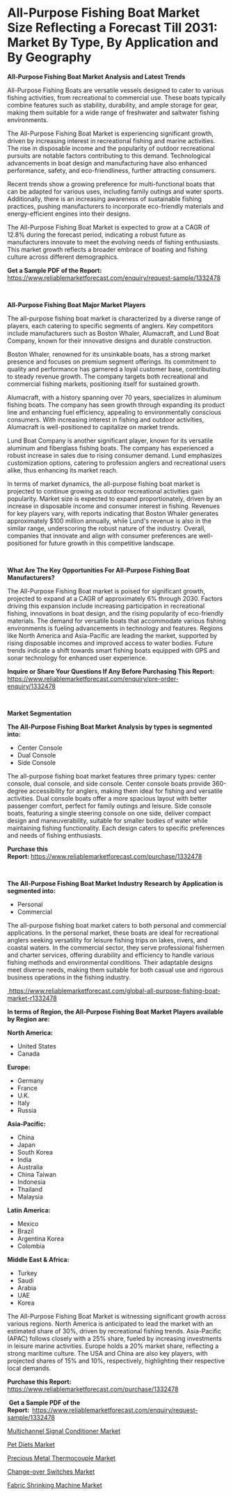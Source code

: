 <p><h1>All-Purpose Fishing Boat Market Size Reflecting a Forecast Till 2031: Market By Type, By Application and By Geography</h1></p><p><strong>All-Purpose Fishing Boat Market Analysis and Latest Trends</strong></p>
<p><p>All-Purpose Fishing Boats are versatile vessels designed to cater to various fishing activities, from recreational to commercial use. These boats typically combine features such as stability, durability, and ample storage for gear, making them suitable for a wide range of freshwater and saltwater fishing environments.</p><p>The All-Purpose Fishing Boat Market is experiencing significant growth, driven by increasing interest in recreational fishing and marine activities. The rise in disposable income and the popularity of outdoor recreational pursuits are notable factors contributing to this demand. Technological advancements in boat design and manufacturing have also enhanced performance, safety, and eco-friendliness, further attracting consumers.</p><p>Recent trends show a growing preference for multi-functional boats that can be adapted for various uses, including family outings and water sports. Additionally, there is an increasing awareness of sustainable fishing practices, pushing manufacturers to incorporate eco-friendly materials and energy-efficient engines into their designs.</p><p>The All-Purpose Fishing Boat Market is expected to grow at a CAGR of 12.8% during the forecast period, indicating a robust future as manufacturers innovate to meet the evolving needs of fishing enthusiasts. This market growth reflects a broader embrace of boating and fishing culture across different demographics.</p></p>
<p><strong>Get a Sample PDF of the Report:&nbsp;</strong> <a href="https://www.reliablemarketforecast.com/enquiry/request-sample/1332478?utm_campaign=1110&utm_medium=2&utm_source=Github&utm_content=ia&utm_term=01102024&utm_id=all-purpose-fishing-boat">https://www.reliablemarketforecast.com/enquiry/request-sample/1332478</a></p>
<p>&nbsp;</p>
<p><strong>All-Purpose Fishing Boat Major Market Players</strong></p>
<p><p>The all-purpose fishing boat market is characterized by a diverse range of players, each catering to specific segments of anglers. Key competitors include manufacturers such as Boston Whaler, Alumacraft, and Lund Boat Company, known for their innovative designs and durable construction.</p><p>Boston Whaler, renowned for its unsinkable boats, has a strong market presence and focuses on premium segment offerings. Its commitment to quality and performance has garnered a loyal customer base, contributing to steady revenue growth. The company targets both recreational and commercial fishing markets, positioning itself for sustained growth.</p><p>Alumacraft, with a history spanning over 70 years, specializes in aluminum fishing boats. The company has seen growth through expanding its product line and enhancing fuel efficiency, appealing to environmentally conscious consumers. With increasing interest in fishing and outdoor activities, Alumacraft is well-positioned to capitalize on market trends.</p><p>Lund Boat Company is another significant player, known for its versatile aluminum and fiberglass fishing boats. The company has experienced a robust increase in sales due to rising consumer demand. Lund emphasizes customization options, catering to profession anglers and recreational users alike, thus enhancing its market reach.</p><p>In terms of market dynamics, the all-purpose fishing boat market is projected to continue growing as outdoor recreational activities gain popularity. Market size is expected to expand proportionately, driven by an increase in disposable income and consumer interest in fishing. Revenues for key players vary, with reports indicating that Boston Whaler generates approximately $100 million annually, while Lund's revenue is also in the similar range, underscoring the robust nature of the industry. Overall, companies that innovate and align with consumer preferences are well-positioned for future growth in this competitive landscape.</p></p>
<p>&nbsp;</p>
<p><strong>What Are The Key Opportunities For All-Purpose Fishing Boat Manufacturers?</strong></p>
<p><p>The All-Purpose Fishing Boat market is poised for significant growth, projected to expand at a CAGR of approximately 6% through 2030. Factors driving this expansion include increasing participation in recreational fishing, innovations in boat design, and the rising popularity of eco-friendly materials. The demand for versatile boats that accommodate various fishing environments is fueling advancements in technology and features. Regions like North America and Asia-Pacific are leading the market, supported by rising disposable incomes and improved access to water bodies. Future trends indicate a shift towards smart fishing boats equipped with GPS and sonar technology for enhanced user experience.</p></p>
<p><strong>Inquire or Share Your Questions If Any Before Purchasing This Report:</strong> <a href="https://www.reliablemarketforecast.com/enquiry/pre-order-enquiry/1332478?utm_campaign=1110&utm_medium=2&utm_source=Github&utm_content=ia&utm_term=01102024&utm_id=all-purpose-fishing-boat">https://www.reliablemarketforecast.com/enquiry/pre-order-enquiry/1332478</a></p>
<p>&nbsp;</p>
<p><strong>Market Segmentation</strong></p>
<p><strong>The All-Purpose Fishing Boat Market Analysis by types is segmented into:</strong></p>
<p><ul><li>Center Console</li><li>Dual Console</li><li>Side Console</li></ul></p>
<p><p>The all-purpose fishing boat market features three primary types: center console, dual console, and side console. Center console boats provide 360-degree accessibility for anglers, making them ideal for fishing and versatile activities. Dual console boats offer a more spacious layout with better passenger comfort, perfect for family outings and leisure. Side console boats, featuring a single steering console on one side, deliver compact design and maneuverability, suitable for smaller bodies of water while maintaining fishing functionality. Each design caters to specific preferences and needs of fishing enthusiasts.</p></p>
<p><strong>Purchase this Report:&nbsp;</strong><a href="https://www.reliablemarketforecast.com/purchase/1332478?utm_campaign=1110&utm_medium=2&utm_source=Github&utm_content=ia&utm_term=01102024&utm_id=all-purpose-fishing-boat">https://www.reliablemarketforecast.com/purchase/1332478</a></p>
<p>&nbsp;</p>
<p><strong>The All-Purpose Fishing Boat Market Industry Research by Application is segmented into:</strong></p>
<p><ul><li>Personal</li><li>Commercial</li></ul></p>
<p><p>The all-purpose fishing boat market caters to both personal and commercial applications. In the personal market, these boats are ideal for recreational anglers seeking versatility for leisure fishing trips on lakes, rivers, and coastal waters. In the commercial sector, they serve professional fishermen and charter services, offering durability and efficiency to handle various fishing methods and environmental conditions. Their adaptable designs meet diverse needs, making them suitable for both casual use and rigorous business operations in the fishing industry.</p></p>
<p><a href="https://www.reliablemarketforecast.com/global-all-purpose-fishing-boat-market-r1332478?utm_campaign=1110&utm_medium=2&utm_source=Github&utm_content=ia&utm_term=01102024&utm_id=all-purpose-fishing-boat">&nbsp;https://www.reliablemarketforecast.com/global-all-purpose-fishing-boat-market-r1332478</a></p>
<p><strong>In terms of Region, the All-Purpose Fishing Boat Market Players available by Region are:</strong></p>
<p>
    <p> <strong> North America: </strong>
        <ul>
            <li>United States</li>
            <li>Canada</li>
        </ul>
        </p> 
    <p> <strong> Europe: </strong>
        <ul>
            <li>Germany</li>
            <li>France</li>
            <li>U.K.</li>
            <li>Italy</li>
            <li>Russia</li>
        </ul>
        </p> 
    <p> <strong> Asia-Pacific: </strong>
        <ul>
            <li>China</li>
            <li>Japan</li>
            <li>South Korea</li>
            <li>India</li>
            <li>Australia</li>
            <li>China Taiwan</li>
            <li>Indonesia</li>
            <li>Thailand</li>
            <li>Malaysia</li>
        </ul>
        </p> 
    <p> <strong> Latin America: </strong>
        <ul>
            <li>Mexico</li>
            <li>Brazil</li>
            <li>Argentina Korea</li>
            <li>Colombia</li>
        </ul>
        </p> 
    <p> <strong> Middle East & Africa: </strong>
        <ul>
            <li>Turkey</li>
            <li>Saudi</li>
            <li>Arabia</li>
            <li>UAE</li>
            <li>Korea</li>
        </ul>
    </p>
    </p>
<p><p>The All-Purpose Fishing Boat Market is witnessing significant growth across various regions. North America is anticipated to lead the market with an estimated share of 30%, driven by recreational fishing trends. Asia-Pacific (APAC) follows closely with a 25% share, fueled by increasing investments in leisure marine activities. Europe holds a 20% market share, reflecting a strong maritime culture. The USA and China are also key players, with projected shares of 15% and 10%, respectively, highlighting their respective local demands.</p></p>
<p><strong>Purchase this Report: </strong><a href="https://www.reliablemarketforecast.com/purchase/1332478?utm_campaign=1110&utm_medium=2&utm_source=Github&utm_content=ia&utm_term=01102024&utm_id=all-purpose-fishing-boat">https://www.reliablemarketforecast.com/purchase/1332478</a></p>
<p>&nbsp;<strong>Get a Sample PDF of the Report:&nbsp;&nbsp;</strong><a href="https://www.reliablemarketforecast.com/enquiry/request-sample/1332478?utm_campaign=1110&utm_medium=2&utm_source=Github&utm_content=ia&utm_term=01102024&utm_id=all-purpose-fishing-boat">https://www.reliablemarketforecast.com/enquiry/request-sample/1332478</a></p>
<p><strong></strong></p>
<p><p><a href="https://issuu.com/reportprime-2/docs/multichannel-signal-conditioner-mar_f3382009c30723?utm_campaign=1110&utm_medium=2&utm_source=Github&utm_content=ia&utm_term=01102024&utm_id=all-purpose-fishing-boat">Multichannel Signal Conditioner Market</a></p><p><a href="https://www.linkedin.com/pulse/global-pet-diets-market-trends-insights-growth-opportunities-challenges-wwjyf?utm_campaign=1110&utm_medium=2&utm_source=Github&utm_content=ia&utm_term=01102024&utm_id=all-purpose-fishing-boat">Pet Diets Market</a></p><p><a href="https://issuu.com/reportprime-2/docs/precious-metal-thermocouple-market-_835dc0f7c32a61?utm_campaign=1110&utm_medium=2&utm_source=Github&utm_content=ia&utm_term=01102024&utm_id=all-purpose-fishing-boat">Precious Metal Thermocouple Market</a></p><p><a href="https://github.com/benjigwozdzus/Market-Research-Report-List-1/blob/main/change-over-switches-market.md?utm_campaign=1110&utm_medium=2&utm_source=Github&utm_content=ia&utm_term=01102024&utm_id=all-purpose-fishing-boat">Change-over Switches Market</a></p><p><a href="https://www.linkedin.com/pulse/global-perspectives-fabric-shrinking-machine-market-trends-forecast-l5utf?utm_campaign=1110&utm_medium=2&utm_source=Github&utm_content=ia&utm_term=01102024&utm_id=all-purpose-fishing-boat">Fabric Shrinking Machine Market</a></p></p>